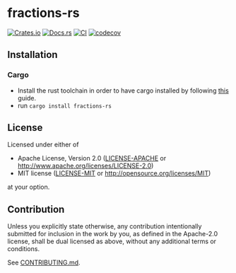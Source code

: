 # fractions-rs

[![Crates.io](https://img.shields.io/crates/v/fractions-rs.svg)](https://crates.io/crates/fractions-rs)
[![Docs.rs](https://docs.rs/fractions-rs/badge.svg)](https://docs.rs/fractions-rs)
[![CI](https://github.com/luk036/fractions-rs/workflows/CI/badge.svg)](https://github.com/luk036/fractions-rs/actions)
[![codecov](https://codecov.io/gh/luk036/fractions-rs/branch/main/graph/badge.svg?token=txcnTQXxiC)](https://codecov.io/gh/luk036/fractions-rs)

## Installation

### Cargo

* Install the rust toolchain in order to have cargo installed by following
  [this](https://www.rust-lang.org/tools/install) guide.
* run `cargo install fractions-rs`

## License

Licensed under either of

 * Apache License, Version 2.0
   ([LICENSE-APACHE](LICENSE-APACHE) or http://www.apache.org/licenses/LICENSE-2.0)
 * MIT license
   ([LICENSE-MIT](LICENSE-MIT) or http://opensource.org/licenses/MIT)

at your option.

## Contribution

Unless you explicitly state otherwise, any contribution intentionally submitted
for inclusion in the work by you, as defined in the Apache-2.0 license, shall be
dual licensed as above, without any additional terms or conditions.

See [CONTRIBUTING.md](CONTRIBUTING.md).
